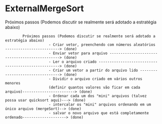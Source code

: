 # ExternalMergeSort
Próximos passos (Podemos discutir se realmente será adotado a estratégia abaixo)

            Próximos passos (Podemos discutir se realmente será adotado a estratégia abaixo)
                        - Criar vetor, preenchendo com números aleatórios -------------------------> (done)
                        - Enviar vetor para arquivo -----------------------------------------------> (done)
                        - Ler o arquivo criado ----------------------------------------------------> (done)
                        - Criar um vetor a partir do arquivo lido ---------------------------------> (done)
                        - Dividir o arquivo criado em vários outros menores
                        (definir quantos valores vão ficar em cada arquivo)------------------------> (done)
                        - Ordenar cada um dos "mini" arquivos (talvez possa usar quicksort aqui)---> (done)
                        - intercalar os "mini" arquivos ordenando em um único arquivo (mergeSort)--> (done)
                        - salvar o novo arquivo que está completamente ordenado--------------------> (done)
